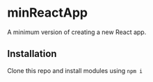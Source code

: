 # minReactApp

A minimum version of creating a new React app.

## Installation

Clone this repo and install modules using `npm i`
